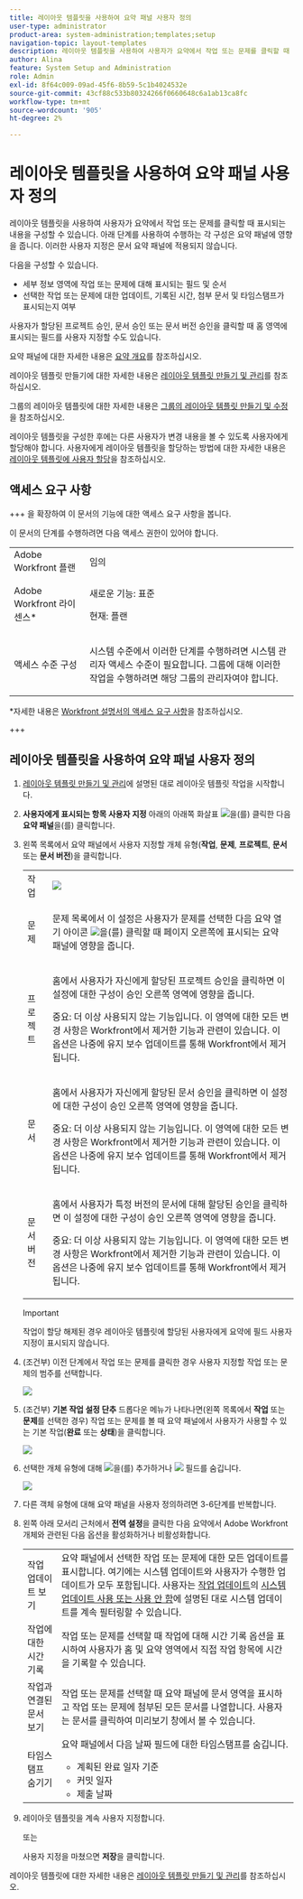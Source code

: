 ```yaml
---
title: 레이아웃 템플릿을 사용하여 요약 패널 사용자 정의
user-type: administrator
product-area: system-administration;templates;setup
navigation-topic: layout-templates
description: 레이아웃 템플릿을 사용하여 사용자가 요약에서 작업 또는 문제를 클릭할 때 표시되는 내용을 구성할 수 있습니다. 아래 단계를 사용하여 수행하는 각 구성은 요약 패널에 영향을 줍니다. 이러한 사용자 지정은 문서 요약 패널에 적용되지 않습니다.
author: Alina
feature: System Setup and Administration
role: Admin
exl-id: 8f64c009-09ad-45f6-8b59-5c1b4024532e
source-git-commit: 43cf88c533b80324266f0660648c6a1ab13ca8fc
workflow-type: tm+mt
source-wordcount: '905'
ht-degree: 2%

---
```


# 레이아웃 템플릿을 사용하여 요약 패널 사용자 정의


레이아웃 템플릿을 사용하여 사용자가 요약에서 작업 또는 문제를 클릭할 때 표시되는 내용을 구성할 수 있습니다. 아래 단계를 사용하여 수행하는 각 구성은 요약 패널에 영향을 줍니다. 이러한 사용자 지정은 문서 요약 패널에 적용되지 않습니다.

다음을 구성할 수 있습니다.

* 세부 정보 영역에 작업 또는 문제에 대해 표시되는 필드 및 순서
* 선택한 작업 또는 문제에 대한 업데이트, 기록된 시간, 첨부 문서 및 타임스탬프가 표시되는지 여부

사용자가 할당된 프로젝트 승인, 문서 승인 또는 문서 버전 승인을 클릭할 때 홈 영역에 표시되는 필드를 사용자 지정할 수도 있습니다.

요약 패널에 대한 자세한 내용은 [요약 개요](../../../workfront-basics/the-new-workfront-experience/summary-overview.md)를 참조하십시오.

레이아웃 템플릿 만들기에 대한 자세한 내용은 [레이아웃 템플릿 만들기 및 관리](../use-layout-templates/create-and-manage-layout-templates.md)를 참조하십시오.

그룹의 레이아웃 템플릿에 대한 자세한 내용은 [그룹의 레이아웃 템플릿 만들기 및 수정](../../../administration-and-setup/manage-groups/work-with-group-objects/create-and-modify-a-groups-layout-templates.md)을 참조하십시오.

레이아웃 템플릿을 구성한 후에는 다른 사용자가 변경 내용을 볼 수 있도록 사용자에게 할당해야 합니다. 사용자에게 레이아웃 템플릿을 할당하는 방법에 대한 자세한 내용은 [레이아웃 템플릿에 사용자 할당](../use-layout-templates/assign-users-to-layout-template.md)을 참조하십시오.

## 액세스 요구 사항

+++ 을 확장하여 이 문서의 기능에 대한 액세스 요구 사항을 봅니다.

이 문서의 단계를 수행하려면 다음 액세스 권한이 있어야 합니다.

<table style="table-layout:auto"> 
 <col> 
 <col> 
 <tbody> 
  <tr> 
   <td role="rowheader">Adobe Workfront 플랜</td> 
   <td>임의</td> 
  </tr> 
  <tr> 
   <td role="rowheader">Adobe Workfront 라이센스*</td> 
   <td><p>새로운 기능: 표준</p>
  <p> 현재: 플랜</p>
   </td> 
  </tr> 
  <tr> 
   <td role="rowheader">액세스 수준 구성</td> 
   <td> <p>시스템 수준에서 이러한 단계를 수행하려면 시스템 관리자 액세스 수준이 필요합니다.
그룹에 대해 이러한 작업을 수행하려면 해당 그룹의 관리자여야 합니다.</p> </td> 
  </tr> 
 </tbody> 
</table>

*자세한 내용은 [Workfront 설명서의 액세스 요구 사항](/help/quicksilver/administration-and-setup/add-users/access-levels-and-object-permissions/access-level-requirements-in-documentation.md)을 참조하십시오.

+++

## 레이아웃 템플릿을 사용하여 요약 패널 사용자 정의

1. [레이아웃 템플릿 만들기 및 관리](../../../administration-and-setup/customize-workfront/use-layout-templates/create-and-manage-layout-templates.md)에 설명된 대로 레이아웃 템플릿 작업을 시작합니다.

1. **사용자에게 표시되는 항목 사용자 지정** 아래의 아래쪽 화살표 ![](assets/dropdown-arrow.png)을(를) 클릭한 다음 **요약 패널**&#x200B;을(를) 클릭합니다.

1. 왼쪽 목록에서 요약 패널에서 사용자 지정할 개체 유형(**작업**, **문제**, **프로젝트**, **문서** 또는 **문서 버전**)을 클릭합니다.

   <table style="table-layout:auto"> 
    <col> 
    <col> 
    <tbody> 
     <tr> 
      <td role="rowheader">작업</td> 
      <td><p> <img src="assets/summary-details.jpg"> </p> </td> 
     </tr> 
     <tr> 
      <td role="rowheader">문제</td> 
      <td><p>문제 목록에서 이 설정은 사용자가 문제를 선택한 다음 요약 열기 아이콘 <img src="assets/summary-panel-icon.png">을(를) 클릭할 때 페이지 오른쪽에 표시되는 요약 패널에 영향을 줍니다.</p> </td> 
     </tr> 
     <tr> 
      <td role="rowheader">프로젝트</td> 
      <td><p>홈에서 사용자가 자신에게 할당된 프로젝트 승인을 클릭하면 이 설정에 대한 구성이 승인 오른쪽 영역에 영향을 줍니다.</p>
      <p>중요: 더 이상 사용되지 않는 기능입니다. 이 영역에 대한 모든 변경 사항은 Workfront에서 제거한 기능과 관련이 있습니다. 이 옵션은 나중에 유지 보수 업데이트를 통해 Workfront에서 제거됩니다.</p></td> 
     </tr> 
     <tr> 
      <td role="rowheader">문서</td> 
      <td><p>홈에서 사용자가 자신에게 할당된 문서 승인을 클릭하면 이 설정에 대한 구성이 승인 오른쪽 영역에 영향을 줍니다.</p>
      <p>중요: 더 이상 사용되지 않는 기능입니다. 이 영역에 대한 모든 변경 사항은 Workfront에서 제거한 기능과 관련이 있습니다. 이 옵션은 나중에 유지 보수 업데이트를 통해 Workfront에서 제거됩니다.</p>
      </td> 
     </tr> 
     <tr> 
      <td role="rowheader">문서 버전</td> 
      <td><p>홈에서 사용자가 특정 버전의 문서에 대해 할당된 승인을 클릭하면 이 설정에 대한 구성이 승인 오른쪽 영역에 영향을 줍니다.</p>
      <p>중요: 더 이상 사용되지 않는 기능입니다. 이 영역에 대한 모든 변경 사항은 Workfront에서 제거한 기능과 관련이 있습니다. 이 옵션은 나중에 유지 보수 업데이트를 통해 Workfront에서 제거됩니다.</p>
      </td> 
     </tr> 
    </tbody> 
   </table>

   >[!IMPORTANT]
   >
   >작업이 할당 해제된 경우 레이아웃 템플릿에 할당된 사용자에게 요약에 필드 사용자 지정이 표시되지 않습니다.

1. (조건부) 이전 단계에서 작업 또는 문제를 클릭한 경우 사용자 지정할 작업 또는 문제의 범주를 선택합니다.

   ![](assets/choose-cat-cstmz-nwe-adobe-branding.png)

1. (조건부) **기본 작업 설정 단추** 드롭다운 메뉴가 나타나면(왼쪽 목록에서 **작업** 또는 **문제**&#x200B;를 선택한 경우) 작업 또는 문제를 볼 때 요약 패널에서 사용자가 사용할 수 있는 기본 작업(**완료** 또는 **상태**)을 클릭합니다.

   ![](assets/set-primary-action-button-dropdown-pdf-adobe-branding.png)

1. 선택한 개체 유형에 대해 ![](assets/add-item-plus-in-circle-blue.png)을(를) 추가하거나 ![](assets/close-or-hide---x.png) 필드를 숨깁니다.

   ![](assets/lt-home-add-hide-fields-adobe-branding.png)

1. 다른 객체 유형에 대해 요약 패널을 사용자 정의하려면 3-6단계를 반복합니다.
1. 왼쪽 아래 모서리 근처에서 **전역 설정**&#x200B;을 클릭한 다음 요약에서 Adobe Workfront 개체와 관련된 다음 옵션을 활성화하거나 비활성화합니다.

   <table style="table-layout:auto"> 
    <col> 
    <col> 
    <tbody> 
     <tr> 
      <td role="rowheader">작업 업데이트 보기</td> 
      <td>요약 패널에서 선택한 작업 또는 문제에 대한 모든 업데이트를 표시합니다. 여기에는 시스템 업데이트와 사용자가 수행한 업데이트가 모두 포함됩니다. 사용자는 <a href="../../../workfront-basics/updating-work-items-and-viewing-updates/update-work.md" class="MCXref xref">작업 업데이트</a>의 <a href="../../../workfront-basics/updating-work-items-and-viewing-updates/update-work.md#enable" class="MCXref xref">시스템 업데이트 사용 또는 사용 안 함</a>에 설명된 대로 시스템 업데이트를 계속 필터링할 수 있습니다.</td> 
     </tr> 
     <tr> 
      <td role="rowheader">작업에 대한 시간 기록</td> 
      <td>작업 또는 문제를 선택할 때 작업에 대해 시간 기록 옵션을 표시하여 사용자가 홈 및 요약 영역에서 직접 작업 항목에 시간을 기록할 수 있습니다.</td> 
     </tr> 
     <tr> 
      <td role="rowheader">작업과 연결된 문서 보기</td> 
      <td>작업 또는 문제를 선택할 때 요약 패널에 문서 영역을 표시하고 작업 또는 문제에 첨부된 모든 문서를 나열합니다. 사용자는 문서를 클릭하여 미리보기 창에서 볼 수 있습니다.</td> 
     </tr> 
     <tr> 
      <td role="rowheader">타임스탬프 숨기기</td> 
      <td>요약 패널에서 다음 날짜 필드에 대한 타임스탬프를 숨깁니다.
       <ul>
        <li>계획된 완료 일자 기준</li>
        <li>커밋 일자</li>
        <li>제출 날짜</li>
       </ul></td> 
     </tr> 
    </tbody> 
   </table>

1. 레이아웃 템플릿을 계속 사용자 지정합니다.

   또는

   사용자 지정을 마쳤으면 **저장**&#x200B;을 클릭합니다.

레이아웃 템플릿에 대한 자세한 내용은 [레이아웃 템플릿 만들기 및 관리](../../../administration-and-setup/customize-workfront/use-layout-templates/create-and-manage-layout-templates.md)를 참조하십시오.
